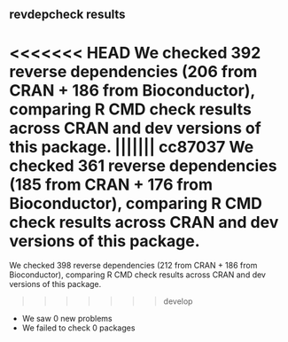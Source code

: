 ## revdepcheck results

<<<<<<< HEAD
We checked 392 reverse dependencies (206 from CRAN + 186 from Bioconductor), comparing R CMD check results across CRAN and dev versions of this package.
||||||| cc87037
We checked 361 reverse dependencies (185 from CRAN + 176 from Bioconductor), comparing R CMD check results across CRAN and dev versions of this package.
=======
We checked 398 reverse dependencies (212 from CRAN + 186 from Bioconductor), comparing R CMD check results across CRAN and dev versions of this package.
>>>>>>> develop

 * We saw 0 new problems
 * We failed to check 0 packages

